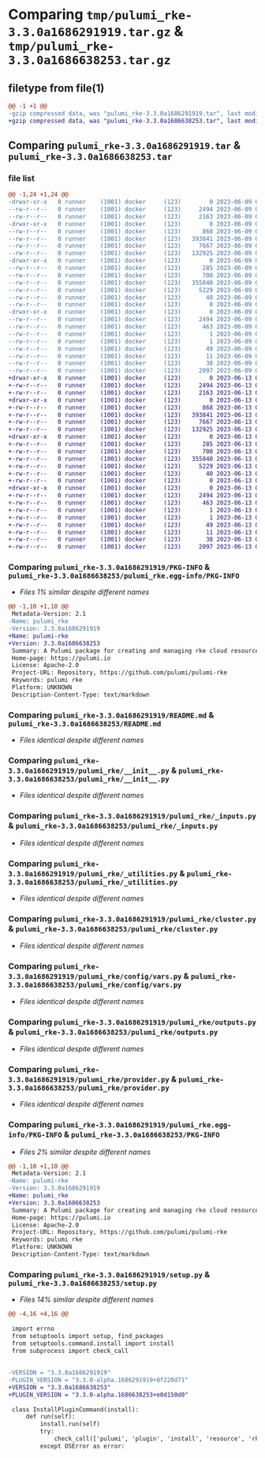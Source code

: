 # Comparing `tmp/pulumi_rke-3.3.0a1686291919.tar.gz` & `tmp/pulumi_rke-3.3.0a1686638253.tar.gz`

## filetype from file(1)

```diff
@@ -1 +1 @@
-gzip compressed data, was "pulumi_rke-3.3.0a1686291919.tar", last modified: Fri Jun  9 06:37:54 2023, max compression
+gzip compressed data, was "pulumi_rke-3.3.0a1686638253.tar", last modified: Tue Jun 13 06:47:37 2023, max compression
```

## Comparing `pulumi_rke-3.3.0a1686291919.tar` & `pulumi_rke-3.3.0a1686638253.tar`

### file list

```diff
@@ -1,24 +1,24 @@
-drwxr-xr-x   0 runner    (1001) docker     (123)        0 2023-06-09 06:37:54.559623 pulumi_rke-3.3.0a1686291919/
--rw-r--r--   0 runner    (1001) docker     (123)     2494 2023-06-09 06:37:54.559623 pulumi_rke-3.3.0a1686291919/PKG-INFO
--rw-r--r--   0 runner    (1001) docker     (123)     2163 2023-06-09 06:37:54.000000 pulumi_rke-3.3.0a1686291919/README.md
-drwxr-xr-x   0 runner    (1001) docker     (123)        0 2023-06-09 06:37:54.555623 pulumi_rke-3.3.0a1686291919/pulumi_rke/
--rw-r--r--   0 runner    (1001) docker     (123)      868 2023-06-09 06:37:54.000000 pulumi_rke-3.3.0a1686291919/pulumi_rke/__init__.py
--rw-r--r--   0 runner    (1001) docker     (123)   393841 2023-06-09 06:37:54.000000 pulumi_rke-3.3.0a1686291919/pulumi_rke/_inputs.py
--rw-r--r--   0 runner    (1001) docker     (123)     7667 2023-06-09 06:37:54.000000 pulumi_rke-3.3.0a1686291919/pulumi_rke/_utilities.py
--rw-r--r--   0 runner    (1001) docker     (123)   132925 2023-06-09 06:37:54.000000 pulumi_rke-3.3.0a1686291919/pulumi_rke/cluster.py
-drwxr-xr-x   0 runner    (1001) docker     (123)        0 2023-06-09 06:37:54.559623 pulumi_rke-3.3.0a1686291919/pulumi_rke/config/
--rw-r--r--   0 runner    (1001) docker     (123)      285 2023-06-09 06:37:54.000000 pulumi_rke-3.3.0a1686291919/pulumi_rke/config/__init__.py
--rw-r--r--   0 runner    (1001) docker     (123)      700 2023-06-09 06:37:54.000000 pulumi_rke-3.3.0a1686291919/pulumi_rke/config/vars.py
--rw-r--r--   0 runner    (1001) docker     (123)   355040 2023-06-09 06:37:54.000000 pulumi_rke-3.3.0a1686291919/pulumi_rke/outputs.py
--rw-r--r--   0 runner    (1001) docker     (123)     5229 2023-06-09 06:37:54.000000 pulumi_rke-3.3.0a1686291919/pulumi_rke/provider.py
--rw-r--r--   0 runner    (1001) docker     (123)       40 2023-06-09 06:37:54.000000 pulumi_rke-3.3.0a1686291919/pulumi_rke/pulumi-plugin.json
--rw-r--r--   0 runner    (1001) docker     (123)        0 2023-06-09 06:37:54.000000 pulumi_rke-3.3.0a1686291919/pulumi_rke/py.typed
-drwxr-xr-x   0 runner    (1001) docker     (123)        0 2023-06-09 06:37:54.559623 pulumi_rke-3.3.0a1686291919/pulumi_rke.egg-info/
--rw-r--r--   0 runner    (1001) docker     (123)     2494 2023-06-09 06:37:54.000000 pulumi_rke-3.3.0a1686291919/pulumi_rke.egg-info/PKG-INFO
--rw-r--r--   0 runner    (1001) docker     (123)      463 2023-06-09 06:37:54.000000 pulumi_rke-3.3.0a1686291919/pulumi_rke.egg-info/SOURCES.txt
--rw-r--r--   0 runner    (1001) docker     (123)        1 2023-06-09 06:37:54.000000 pulumi_rke-3.3.0a1686291919/pulumi_rke.egg-info/dependency_links.txt
--rw-r--r--   0 runner    (1001) docker     (123)        1 2023-06-09 06:37:54.000000 pulumi_rke-3.3.0a1686291919/pulumi_rke.egg-info/not-zip-safe
--rw-r--r--   0 runner    (1001) docker     (123)       49 2023-06-09 06:37:54.000000 pulumi_rke-3.3.0a1686291919/pulumi_rke.egg-info/requires.txt
--rw-r--r--   0 runner    (1001) docker     (123)       11 2023-06-09 06:37:54.000000 pulumi_rke-3.3.0a1686291919/pulumi_rke.egg-info/top_level.txt
--rw-r--r--   0 runner    (1001) docker     (123)       38 2023-06-09 06:37:54.559623 pulumi_rke-3.3.0a1686291919/setup.cfg
--rw-r--r--   0 runner    (1001) docker     (123)     2097 2023-06-09 06:37:54.000000 pulumi_rke-3.3.0a1686291919/setup.py
+drwxr-xr-x   0 runner    (1001) docker     (123)        0 2023-06-13 06:47:37.743987 pulumi_rke-3.3.0a1686638253/
+-rw-r--r--   0 runner    (1001) docker     (123)     2494 2023-06-13 06:47:37.743987 pulumi_rke-3.3.0a1686638253/PKG-INFO
+-rw-r--r--   0 runner    (1001) docker     (123)     2163 2023-06-13 06:47:37.000000 pulumi_rke-3.3.0a1686638253/README.md
+drwxr-xr-x   0 runner    (1001) docker     (123)        0 2023-06-13 06:47:37.735987 pulumi_rke-3.3.0a1686638253/pulumi_rke/
+-rw-r--r--   0 runner    (1001) docker     (123)      868 2023-06-13 06:47:37.000000 pulumi_rke-3.3.0a1686638253/pulumi_rke/__init__.py
+-rw-r--r--   0 runner    (1001) docker     (123)   393841 2023-06-13 06:47:37.000000 pulumi_rke-3.3.0a1686638253/pulumi_rke/_inputs.py
+-rw-r--r--   0 runner    (1001) docker     (123)     7667 2023-06-13 06:47:37.000000 pulumi_rke-3.3.0a1686638253/pulumi_rke/_utilities.py
+-rw-r--r--   0 runner    (1001) docker     (123)   132925 2023-06-13 06:47:37.000000 pulumi_rke-3.3.0a1686638253/pulumi_rke/cluster.py
+drwxr-xr-x   0 runner    (1001) docker     (123)        0 2023-06-13 06:47:37.739987 pulumi_rke-3.3.0a1686638253/pulumi_rke/config/
+-rw-r--r--   0 runner    (1001) docker     (123)      285 2023-06-13 06:47:37.000000 pulumi_rke-3.3.0a1686638253/pulumi_rke/config/__init__.py
+-rw-r--r--   0 runner    (1001) docker     (123)      700 2023-06-13 06:47:37.000000 pulumi_rke-3.3.0a1686638253/pulumi_rke/config/vars.py
+-rw-r--r--   0 runner    (1001) docker     (123)   355040 2023-06-13 06:47:37.000000 pulumi_rke-3.3.0a1686638253/pulumi_rke/outputs.py
+-rw-r--r--   0 runner    (1001) docker     (123)     5229 2023-06-13 06:47:37.000000 pulumi_rke-3.3.0a1686638253/pulumi_rke/provider.py
+-rw-r--r--   0 runner    (1001) docker     (123)       40 2023-06-13 06:47:37.000000 pulumi_rke-3.3.0a1686638253/pulumi_rke/pulumi-plugin.json
+-rw-r--r--   0 runner    (1001) docker     (123)        0 2023-06-13 06:47:37.000000 pulumi_rke-3.3.0a1686638253/pulumi_rke/py.typed
+drwxr-xr-x   0 runner    (1001) docker     (123)        0 2023-06-13 06:47:37.739987 pulumi_rke-3.3.0a1686638253/pulumi_rke.egg-info/
+-rw-r--r--   0 runner    (1001) docker     (123)     2494 2023-06-13 06:47:37.000000 pulumi_rke-3.3.0a1686638253/pulumi_rke.egg-info/PKG-INFO
+-rw-r--r--   0 runner    (1001) docker     (123)      463 2023-06-13 06:47:37.000000 pulumi_rke-3.3.0a1686638253/pulumi_rke.egg-info/SOURCES.txt
+-rw-r--r--   0 runner    (1001) docker     (123)        1 2023-06-13 06:47:37.000000 pulumi_rke-3.3.0a1686638253/pulumi_rke.egg-info/dependency_links.txt
+-rw-r--r--   0 runner    (1001) docker     (123)        1 2023-06-13 06:47:37.000000 pulumi_rke-3.3.0a1686638253/pulumi_rke.egg-info/not-zip-safe
+-rw-r--r--   0 runner    (1001) docker     (123)       49 2023-06-13 06:47:37.000000 pulumi_rke-3.3.0a1686638253/pulumi_rke.egg-info/requires.txt
+-rw-r--r--   0 runner    (1001) docker     (123)       11 2023-06-13 06:47:37.000000 pulumi_rke-3.3.0a1686638253/pulumi_rke.egg-info/top_level.txt
+-rw-r--r--   0 runner    (1001) docker     (123)       38 2023-06-13 06:47:37.743987 pulumi_rke-3.3.0a1686638253/setup.cfg
+-rw-r--r--   0 runner    (1001) docker     (123)     2097 2023-06-13 06:47:37.000000 pulumi_rke-3.3.0a1686638253/setup.py
```

### Comparing `pulumi_rke-3.3.0a1686291919/PKG-INFO` & `pulumi_rke-3.3.0a1686638253/pulumi_rke.egg-info/PKG-INFO`

 * *Files 1% similar despite different names*

```diff
@@ -1,10 +1,10 @@
 Metadata-Version: 2.1
-Name: pulumi_rke
-Version: 3.3.0a1686291919
+Name: pulumi-rke
+Version: 3.3.0a1686638253
 Summary: A Pulumi package for creating and managing rke cloud resources.
 Home-page: https://pulumi.io
 License: Apache-2.0
 Project-URL: Repository, https://github.com/pulumi/pulumi-rke
 Keywords: pulumi rke
 Platform: UNKNOWN
 Description-Content-Type: text/markdown
```

### Comparing `pulumi_rke-3.3.0a1686291919/README.md` & `pulumi_rke-3.3.0a1686638253/README.md`

 * *Files identical despite different names*

### Comparing `pulumi_rke-3.3.0a1686291919/pulumi_rke/__init__.py` & `pulumi_rke-3.3.0a1686638253/pulumi_rke/__init__.py`

 * *Files identical despite different names*

### Comparing `pulumi_rke-3.3.0a1686291919/pulumi_rke/_inputs.py` & `pulumi_rke-3.3.0a1686638253/pulumi_rke/_inputs.py`

 * *Files identical despite different names*

### Comparing `pulumi_rke-3.3.0a1686291919/pulumi_rke/_utilities.py` & `pulumi_rke-3.3.0a1686638253/pulumi_rke/_utilities.py`

 * *Files identical despite different names*

### Comparing `pulumi_rke-3.3.0a1686291919/pulumi_rke/cluster.py` & `pulumi_rke-3.3.0a1686638253/pulumi_rke/cluster.py`

 * *Files identical despite different names*

### Comparing `pulumi_rke-3.3.0a1686291919/pulumi_rke/config/vars.py` & `pulumi_rke-3.3.0a1686638253/pulumi_rke/config/vars.py`

 * *Files identical despite different names*

### Comparing `pulumi_rke-3.3.0a1686291919/pulumi_rke/outputs.py` & `pulumi_rke-3.3.0a1686638253/pulumi_rke/outputs.py`

 * *Files identical despite different names*

### Comparing `pulumi_rke-3.3.0a1686291919/pulumi_rke/provider.py` & `pulumi_rke-3.3.0a1686638253/pulumi_rke/provider.py`

 * *Files identical despite different names*

### Comparing `pulumi_rke-3.3.0a1686291919/pulumi_rke.egg-info/PKG-INFO` & `pulumi_rke-3.3.0a1686638253/PKG-INFO`

 * *Files 2% similar despite different names*

```diff
@@ -1,10 +1,10 @@
 Metadata-Version: 2.1
-Name: pulumi-rke
-Version: 3.3.0a1686291919
+Name: pulumi_rke
+Version: 3.3.0a1686638253
 Summary: A Pulumi package for creating and managing rke cloud resources.
 Home-page: https://pulumi.io
 License: Apache-2.0
 Project-URL: Repository, https://github.com/pulumi/pulumi-rke
 Keywords: pulumi rke
 Platform: UNKNOWN
 Description-Content-Type: text/markdown
```

### Comparing `pulumi_rke-3.3.0a1686291919/setup.py` & `pulumi_rke-3.3.0a1686638253/setup.py`

 * *Files 14% similar despite different names*

```diff
@@ -4,16 +4,16 @@
 
 import errno
 from setuptools import setup, find_packages
 from setuptools.command.install import install
 from subprocess import check_call
 
 
-VERSION = "3.3.0a1686291919"
-PLUGIN_VERSION = "3.3.0-alpha.1686291919+8f220d71"
+VERSION = "3.3.0a1686638253"
+PLUGIN_VERSION = "3.3.0-alpha.1686638253+e0d150d0"
 
 class InstallPluginCommand(install):
     def run(self):
         install.run(self)
         try:
             check_call(['pulumi', 'plugin', 'install', 'resource', 'rke', PLUGIN_VERSION])
         except OSError as error:
```

